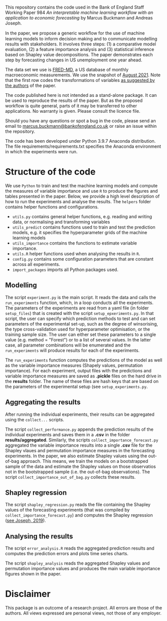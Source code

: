 
This repository contains the code used in the Bank of England Staff Working Paper 984 _An interpretable machine learning workflow with an application to economic forecasting_ by Marcus Buckmann and Andreas Joseph.

In the paper, we propose a generic workﬂow for the use of machine learning models to inform decision making and to communicate modelling results with stakeholders. It
involves three steps: (1) a comparative model evaluation, (2) a feature importance analysis and (3) statistical inference based on Shapley value decompositions. The paper demonstrates each step by forecasting changes in US unemployment one year ahead.

The data set we use is [FRED-MD](https://research.stlouisfed.org/econ/mccracken/fred-databases/), a US database of monthly macroeconomic measurements. We use the snapshot of [August 2021](https://files.stlouisfed.org/files/htdocs/fred-md/monthly/2021-08.csv). Note that the first row codes the transformations of variables [as suggested by the authors](https://s3.amazonaws.com/real.stlouisfed.org/wp/2015/2015-012.pdf) of the paper.

The code published here is not intended as a stand-alone package. It can be used to reproduce the results of the paper. But as the proposed workflow is quite general, parts of it may be transferred to other applications. No warranty is given. Please consult the licence file.

Should you have any questions or spot a bug in the code, please send an email to marcus.buckmann@bankofengland.co.uk or raise an issue within the repository.


The code has been developed under Python 3.9.7 Anaconda distribution. The file requirements/requirements.txt specifies the Anaconda environment in which the experiments were run. 



# Structure of the code

We use ```Python``` to train and test the machine learning models and compute the measures of variable importance and use ```R``` to produce the figures and tables presented in the paper. Below, we provide a high level description of how to run the experiments and analyse the results. The ```helpers``` folder contains helper functions and  configurations. 

 
- ```utils.py``` contains general helper functions, e.g. reading and writing data, or normalising and transforming variables
- ```utils_predict``` contains functions used to train and test the prediction models, e.g. it specifies the hyperparameter grids of the machine learning models
- ```utils_importance``` contains the functions to estimate variable importance.
- ```utils.R``` helper functions used when analysing the results in ```R```.
- ```config.py``` contains some configuration parameters that are constant across all experiments.
- ```import_packages``` imports all Python packages used.

## Modelling


The script ```experiment.py``` is the main script. It reads the data and calls the ```run_experiments``` function, which, in a loop conducts all the experiments.
The parameters of the experiments are read from a yaml file (in folder ```setup_files```) that is created with the script ```setup_epxeriments.py```. In that script, the user can specify which prediction methods to test and can set parameters of the experimental set-up, such as the degree of winsorising, the type cross-validation used for hyperparameter optimisation, or the training sample size. The user can either set these parameters to a single value (e.g. method =  "Forest") or to a list of several values. In the latter case, all parameter combinations will be enumerated and the ```run_experiments``` will produce results for each of the experiments.

The ```run_experiments``` function computes the predictions of the model as well as the variable importance measures (Shapely values, permutation importance). For each  experiment, output files with the predictions and variable importance measures are saved as __.pickle__ files on the hard drive in the __results__ folder. The name of these files are hash keys that are based on the parameters of the experimental setup (see ```setup_experiments.py```.

## Aggregating the results 

After running the individual experiments, their results can be aggregated using the ```collect...``` scripts. 

The script ```collect_performance.py``` appends the prediction results of the individual experiments and saves them in a __.csv__ in the folder __results/aggregated__.
Similarly, the scripts ```collect_importance_forecast.py``` aggregated the variable importance results into a single __.csv__ file for the Shapley vlaues and permutation importance measures in the forecasting experiments. In the paper, we also estimate Shapley values using the out-of-bag approach. This means, we train the models on a bootstrapped sample of the data and estimate the Shapley values on those observatios not in the bootstrapped sample (i.e. the out-of-bag observations). The script ```collect_importance_out_of_bag.py``` collects these results.


## Shapley regression 

The script ```shapley_regression.py``` reads the file containing the Shapley values of the forecasting experiments (that was compiled by ```collect_importance_forecast.py```) and computes the Shapley regression ([see Joseph, 2019](https://aps.arxiv.org/abs/1903.04209v1)). 



## Analysing the results

The script ```error_analysis.R``` reads the aggregated prediction results and computes the prediction errors and plots time series charts.

The script ```shapley_analysis``` reads the aggregated Shapley values and permutation importance values and produces the main variable importance figures shown in the paper.










# Disclaimer
This package is an outcome of a research project. All errors are those of the authors. All views expressed are personal views, not those of any employer.
